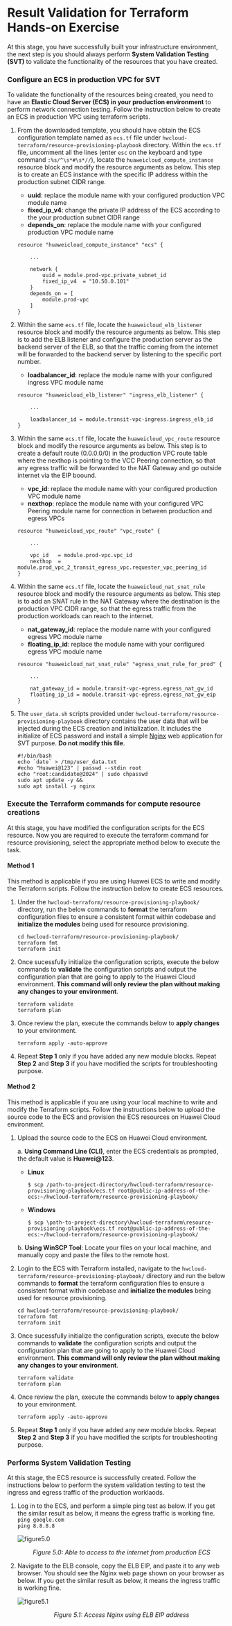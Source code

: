# Result Validation for Terraform Hands-on Exercise

At this stage, you have successfully built your infrastructure environment, the next step is you should always perform **System Validation Testing (SVT)** to validate the functionality of the resources that you have created. 

### Configure an ECS in production VPC for SVT

To validate the functionality of the resources being created, you need to have an **Elastic Cloud Server (ECS) in your production environment** to perform network connection testing. Follow the instruction below to create an ECS in production VPC using terraform scripts.

1. From the downloaded template, you should have obtain the ECS configuration template named as ```ecs.tf``` file under ```hwcloud-terraform/resource-provisioning-playbook``` directory. Within the ```ecs.tf``` file, uncomment all the lines (enter ```esc``` on the keyboard and type command ```:%s/^\s*#\s*//```), locate the ```huaweicloud_compute_instance``` resource block and modify the resource arguments as below. This step is to create an ECS instance with the specific IP address within the production subnet CIDR range.

    * **uuid**: replace the module name with your configured production VPC module name
    * **fixed_ip_v4**: change the private IP address of the ECS according to the your production subnet CIDR range
    * **depends_on**: replace the module name with your configured production VPC module name <br>

    ```
    resource "huaweicloud_compute_instance" "ecs" {

        ... 

        network {
            uuid = module.prod-vpc.private_subnet_id
            fixed_ip_v4  = "10.50.0.101"
        }
        depends_on = [ 
            module.prod-vpc
        ]
    } 
    ```

2. Within the same ```ecs.tf``` file, locate the ```huaweicloud_elb_listener``` resource block and modify the resource arguments as below. This step is to add the ELB listener and configure the production server as the backend server of the ELB, so that the traffic coming from the internet will be forwarded to the backend server by listening to the specific port number.

    * **loadbalancer_id**: replace the module name with your configured ingress VPC module name <br>
    
    ```
    resource "huaweicloud_elb_listener" "ingress_elb_listener" {

        ...

        loadbalancer_id = module.transit-vpc-ingress.ingress_elb_id
    }
    ```

3. Within the same ```ecs.tf``` file, locate the ```huaweicloud_vpc_route``` resource block and modify the resource arguments as below. This step is to create a default route (0.0.0.0/0) in the production VPC route table where the nexthop is pointing to the VCC Peering connection, so that any egress traffic will be forwarded to the NAT Gateway and go outside internet via the EIP boound.

    * **vpc_id**: replace the module name with your configured production VPC module name
    * **nexthop**: replace the module name with your configured VPC Peering module name for connection in between production and egress VPCs <br>
    
    ```
    resource "huaweicloud_vpc_route" "vpc_route" { 

        ...

        vpc_id   = module.prod-vpc.vpc_id
        nexthop  = module.prod_vpc_2_transit_egress_vpc.requester_vpc_peering_id
    }
    ```

4. Within the same ```ecs.tf``` file, locate the ```huaweicloud_nat_snat_rule``` resource block and modify the resource arguments as below. This step is to add an SNAT rule in the NAT Gateway where the destination is the production VPC CIDR range, so that the egress traffic from the production workloads can reach to the internet.

    * **nat_gateway_id**: replace the module name with your configured egress VPC module name
    * **floating_ip_id**: replace the module name with your configured egress VPC module name <br>
    
    ```
    resource "huaweicloud_nat_snat_rule" "egress_snat_rule_for_prod" {

        ...

        nat_gateway_id = module.transit-vpc-egress.egress_nat_gw_id
        floating_ip_id = module.transit-vpc-egress.egress_nat_gw_eip
    }
    ```

5. The ```user_data.sh``` scripts provided under ```hwcloud-terraform/resource-provisioning-playbook``` directory contains the user data that will be injected during the ECS creation and initialization. It includes the initialize of ECS password and install a simple [Nginx](https://www.nginx.com/) web application for SVT purpose. **Do not modify this file**.

    ```
    #!/bin/bash
    echo `date` > /tmp/user_data.txt
    #echo "Huawei@123" | passwd --stdin root
    echo "root:candidate@2024" | sudo chpasswd
    sudo apt update -y &&
    sudo apt install -y nginx
    ```

### Execute the Terraform commands for compute resource creations

At this stage, you have modified the configuration scripts for the ECS resource. Now you are required to execute the terraform command for resource provisioning, select the appropriate method below to execute the task.

#### Method 1 ####
This method is applicable if you are using Huawei ECS to write and modify the Terraform scripts. Follow the instruction below to create ECS resources.

1. Under the ```hwcloud-terraform/resource-provisioning-playbook/``` directory, run the below commands to **format** the terraform configuration files to ensure a consistent format within codebase and **initialize the modules** being used for resource provisioning. <br>

    ```cd hwcloud-terraform/resource-provisioning-playbook/``` <br>
    ```terraform fmt```<br>
    ```terraform init```

2. Once sucessfully initialize the configuration scripts, execute the below commands to **validate** the configuration scripts and output the configuration plan that are going to apply to the Huawei Cloud environment. **This command will only review the plan without making any changes to your environment**. <br>

    ```terraform validate```<br>
    ```terraform plan```

3. Once review the plan, execute the commands below to **apply changes** to your environment. <br>

    ```terraform apply -auto-approve```

4. Repeat **Step 1** only if you have added any new module blocks. Repeat **Step 2** and **Step 3** if you have modified the scripts for troubleshooting purpose.

#### Method 2 ####
This method is applicable if you are using your local machine to write and modify the Terraform scripts. Follow the instructions below to upload the source code to the ECS and provision the ECS resources on Huawei Cloud environment. 

1. Upload the source code to the ECS on Huawei Cloud environment.

    a. **Using Command Line (CLI)**, enter the ECS credentials as prompted, the default value is **Huawei@123**.
    * **Linux** <br>
      ```
      $ scp /path-to-project-directory/hwcloud-terraform/resource-provisioning-playbook/ecs.tf root@public-ip-address-of-the-ecs:~/hwcloud-terraform/resource-provisioning-playbook/
      ```

    * **Windows** <br>
      ```
      $ scp \path-to-project-directory\hwcloud-terraform\resource-provisioning-playbook\ecs.tf root@public-ip-address-of-the-ecs:~/hwcloud-terraform/resource-provisioning-playbook/
      ```

    b. **Using WinSCP Tool**: Locate your files on your local machine, and manually copy and paste the files to the remote host.

2. Login to the ECS with Terraform installed, navigate to the ```hwcloud-terraform/resource-provisioning-playbook/``` directory and run the below commands to **format** the terraform configuration files to ensure a consistent format within codebase and **initialize the modules** being used for resource provisioning. <br>

    ```cd hwcloud-terraform/resource-provisioning-playbook/``` <br>
    ```terraform fmt```<br>
    ```terraform init```

3. Once sucessfully initialize the configuration scripts, execute the below commands to **validate** the configuration scripts and output the configuration plan that are going to apply to the Huawei Cloud environment. **This command will only review the plan without making any changes to your environment**. <br>

    ```terraform validate```<br>
    ```terraform plan```

4. Once review the plan, execute the commands below to **apply changes** to your environment. <br>

    ```terraform apply -auto-approve```

5. Repeat **Step 1** only if you have added any new module blocks. Repeat **Step 2** and **Step 3** if you have modified the scripts for troubleshooting purpose.

### Performs System Validation Testing

At this stage, the ECS resource is successfully created. Follow the instructions below to perform the system validation testing to test the ingress and egress traffic of the production worklaods.

1. Log in to the ECS, and perform a simple ping test as below. If you get the similar result as below, it means the egress traffic is working fine.<br>
    ```ping google.com``` <br>
    ```ping 8.8.8.8```

    ![figure5.0](./images/5.0.png)

    *<p align="center"> Figure 5.0: Able to access to the internet from production ECS </p>*

2. Navigate to the ELB console, copy the ELB EIP, and paste it to any web browser. You should see the Nginx web page shown on your browser as below. If you get the similar result as below, it means the ingress traffic is working fine. <br>

    ![figure5.1](./images/5.1.png)

    *<p align="center"> Figure 5.1: Access Nginx using ELB EIP address </p>*